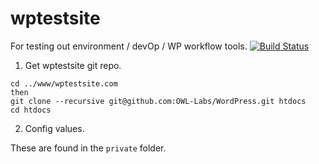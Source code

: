 # wptestsite
For testing out environment / devOp / WP workflow tools.
[![Build Status](https://travis-ci.org/OWL-Labs/WordPress.svg?branch=master)](https://travis-ci.org/OWL-Labs/WordPress)

1. Get wptestsite git repo.

```
cd ../www/wptestsite.com
then
git clone --recursive git@github.com:OWL-Labs/WordPress.git htdocs
cd htdocs
```

2. Config values.

These are found in the `private` folder.
